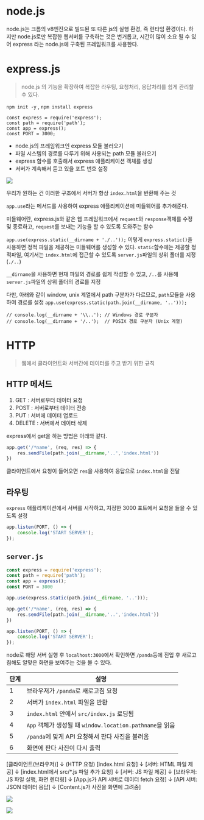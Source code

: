 # node.js

node.js는 크롬의 v8엔진으로 빌드된 또 다른 js의 실행 환경, 즉 런타임 환경이다.
하지만 node.js로만 복잡한 웹서버를 구축하는 것은 번거롭고, 시간이 많이 소요 될 수 있어 express 라는 node.js에 구축된 프레임워크를 사용한다.
# express.js
> node.js 의 기능을 확장하여 복잡한 라우팅, 요청처리, 응답처리를 쉽게 관리할 수 있다.

`npm init -y` , `npm install express`

```
const express = require('express');
const path = require('path');
const app = express();
const PORT = 3000;
```
- node.js의 프레임워크인 express 모듈 불러오기
- 파일 시스템의 경로를 다루기 위해 사용되는 path 모듈 불러오기
- express 함수를 호출해서 express 애플리케이션 객체를 생성
- 서버가 계속해서 듣고 있을 포트 번호 설정

![](https://i.imgur.com/hONDgvy.png)

우리가 원하는 건 이러한 구조에서 서버가 항상 `index.html`을 반환해 주는 것

`app.use`라는 메서드를 사용하여 express 애플리케이션에 미들웨어를 추가해준다.

미들웨어란, express.js와 같은 웹 프레임워크에서 `request`와 `response`객체를 수정 및 종료하고, `request`를 보내는 기능을 할 수 있도록 도와주는 함수

`app.use(express.static(__dirname + './..'));` 
이렇게 `express.static()`을 사용하면 정적 파일을 제공하는 미들웨어를 생성할 수 있다. `static`함수에는 제공할 정적파일, 여기서는 `index.html`에 접근할 수 있도록 `server.js`파일의 상위 폴더를 지정(`./..`)

`__dirname`을 사용하면 현재 파일의 경로를 쉽게 작성할 수 있고, `/..`를 사용해 `server.js`파일의 상위 폴더의 경로를 지정

다만, 아래와 같이 window, unix 계열에서 path 구분자가 다르므로, `path`모듈을 사용하여 경로를 설정
`app.use(express.static(path.join(__dirname, '..')));`

```
// console.log(__dirname + '\\..'); // Windows 경로 구분자
// console.log(__dirname + '/..');  // POSIX 경로 구분자 (Unix 계열)
```

# HTTP
> 웹에서 클라이언트와 서버간에 데이터를 주고 받기 위한 규칙

## HTTP 메서드

1. GET : 서버로부터 데이터 요청
2. POST : 서버로부터 데이터 전송
3. PUT : 서버에 데이터 업로드
4. DELETE : 서버에서 데이터 삭제

express에서 get을 하는 방법은 아래와 같다.
```js
app.get('/*name', (req, res) => {
    res.sendFile(path.join(__dirname,'..','index.html'))
})
```
클라이언트에서 요청이 들어오면 `res`을 사용하여 응답으로 `index.html`을 전달


## 라우팅
`express` 애플리케이션에서 서버를 시작하고, 지정한 3000 포트에서 요청을 들을 수 있도록 설정

```js
app.listen(PORT, () => {
    console.log('START SERVER');
});
```

## `server.js`
```js
const express = require('express');
const path = require('path');
const app = express();
const PORT = 3000

app.use(express.static(path.join(__dirname, '..')));

app.get('/*name', (req, res) => {
    res.sendFile(path.join(__dirname,'..','index.html'))
})

app.listen(PORT, () => {
    console.log('START SERVER');
});
```

node로 해당 서버 실행 후 `localhost:3000`에서 확인하면 `/panda`등에 진입 후 새로고침해도 알맞은 화면을 보여주는 것을 볼 수 있다.

| 단계  | 설명                                              |
| --- | ----------------------------------------------- |
| 1   | 브라우저가 `/panda`로 새로고침 요청                         |
| 2   | 서버가 `index.html` 파일을 반환                         |
| 3   | `index.html` 안에서 `src/index.js` 로딩됨             |
| 4   | `App` 객체가 생성될 때 `window.location.pathname`을 읽음​ |
| 5   | `/panda`에 맞게 API 요청해서 판다 사진을 불러옴​               |
| 6   | 화면에 판다 사진이 다시 출력                                |
[클라이언트(브라우저)]
    ↓ (HTTP 요청)
[index.html 요청]
    ↓
[서버: HTML 파일 제공]
    ↓
[index.html에서 src/*.js 파일 추가 요청]
    ↓
[서버: JS 파일 제공]
    ↓
[브라우저: JS 파일 실행, 화면 렌더링]
    ↓
[App.js가 API 서버로 데이터 fetch 요청]
    ↓
[API 서버: JSON 데이터 응답]
    ↓
[Content.js가 사진을 화면에 그려줌]

![](https://i.imgur.com/BFL3OLg.png)

![](https://i.imgur.com/YEJ6Zas.png)

